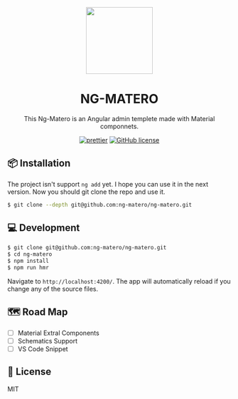 <p align="center">
  <a href="https://github.com/ng-matero">
    <img width="150" src="https://avatars1.githubusercontent.com/u/49753463?s=200&v=4">
  </a>
</p>

<h1 align="center">
NG-MATERO
</h1>

<div align="center">
This Ng-Matero is an Angular admin templete made with Material componnets.

[![prettier](https://img.shields.io/badge/code_style-prettier-ff69b4.svg?style=flat-square)](https://prettier.io/)
[![GitHub license](https://img.shields.io/github/license/mashape/apistatus.svg?style=flat-square)](https://github.com/ng-matero/ng-matero)

</div>

## 📦 Installation

The project isn't support `ng add` yet. I hope you can use it in the next version. Now you should git clone the repo and use it.

```bash
$ git clone --depth git@github.com:ng-matero/ng-matero.git
```

## 💻 Development

```bash
$ git clone git@github.com:ng-matero/ng-matero.git
$ cd ng-matero
$ npm install
$ npm run hmr
```

Navigate to `http://localhost:4200/`. The app will automatically reload if you change any of the source files.

## 🗺 Road Map

- [ ] Material Extral Components
- [ ] Schematics Support
- [ ] VS Code Snippet

## 📃 License

MIT
